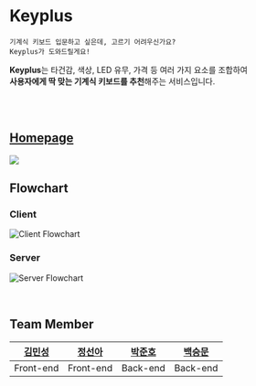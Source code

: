 <h1>Keyplus</h1>

```
기계식 키보드 입문하고 싶은데, 고르기 어려우신가요?
Keyplus가 도와드릴게요!
```
**Keyplus**는 타건감, 색상, LED 유무, 가격 등 여러 가지 요소를 조합하여   
**사용자에게 딱 맞는 기계식 키보드를 추천**해주는 서비스입니다.

<br />
<br />
<h2><a href="keyplus.kr"><strong>Homepage</strong></a></h2>


<img src="https://media.discordapp.net/attachments/871554528389005335/892987580147175484/landing.png" />

<br />

## Flowchart
### Client
![Client Flowchart](https://media.discordapp.net/attachments/871554528389005335/884722844230103040/Keyplus_-_Client.jpg)


### Server
![Server Flowchart](https://media.discordapp.net/attachments/831481282185527349/884725584457003028/Keyplus_-_Server_2.jpg)

<br />

## Team Member
| <a href="https://github.com/chloemk">김민성</a>  | <a href="https://github.com/seona-jung">정선아</a>   | <a href="https://github.com/do8972">박준호</a>  | <a href="https://github.com/goodbsm2421">백승문</a>  |
| :----: |:----:| :----:| :---:|
| Front-end | Front-end | Back-end |Back-end |
